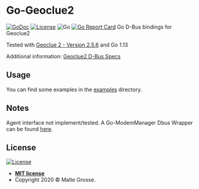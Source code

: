 Go-Geoclue2
================

[![GoDoc](https://godoc.org/github.com/maltegrosse/go-geoclue2?status.svg)](https://pkg.go.dev/github.com/maltegrosse/go-geoclue2)
[![License](http://img.shields.io/:license-mit-blue.svg?style=flat-square)](http://badges.mit-license.org)
![Go](https://github.com/maltegrosse/go-geoclue2/workflows/Go/badge.svg) 
[![Go Report Card](https://goreportcard.com/badge/github.com/maltegrosse/go-geoclue2)](https://goreportcard.com/report/github.com/maltegrosse/go-geoclue2)
Go D-Bus bindings for Geoclue2

Tested with [Geoclue 2 - Version 2.5.6](https://gitlab.freedesktop.org/geoclue/geoclue/-/releases/2.5.6) and Go 1.13

Additional information: [Geoclue2 D-Bus Specs](https://www.freedesktop.org/software/geoclue/docs/ref-dbus.html)



## Usage

You can find some examples in the [examples](examples) directory.

## Notes
Agent interface not implement/tested. A Go-ModemManager Dbus Wrapper can be found [here](https://github.com/maltegrosse/go-modemmanager).
## License

[![License](http://img.shields.io/:license-mit-blue.svg?style=flat-square)](http://badges.mit-license.org)

- **[MIT license](http://opensource.org/licenses/mit-license.php)**
- Copyright 2020 © Malte Grosse.